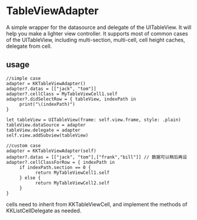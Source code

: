# TableViewAdapter
A simple wrapper for the datasource and delegate of the UITableView. It will help you make a lighter view controller. 
It supports most of common cases of the UITableView, including multi-section, multi-cell, cell height caches, delegate from cell.

## usage
```
//simple case
adapter = KKTableViewAdapter()
adapter?.datas = [["jack", "tom"]]
adapter?.cellClass = MyTableViewCell1.self        
adapter?.didSelectRow = { tableView, indexPath in
     print("\(indexPath)")
}
        
let tableView = UITableView(frame: self.view.frame, style: .plain)
tableView.dataSource = adapter
tableView.delegate = adapter
self.view.addSubview(tableView)
``` 
```
//custom case
adapter = KKTableViewAdapter(self)
adapter?.datas = [["jack", "tom"],["frank","bill"]] // 数据可以稍后再设
adapter?.cellClassForRow = { indexPath in
     if indexPath.section == 0 {
           return MyTableViewCell1.self
     } else {
           return MyTableViewCell2.self
     }
}      
```
cells need to inherit from KKTableViewCell, and implement the methods of KKListCellDelegate as needed.
